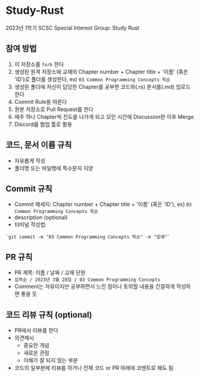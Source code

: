 # Study-Rust
2023년 1학기 SCSC Special Interest Group: Study Rust

## 참여 방법
1. 이 저장소를 `fork` 한다
2. 생성된 원격 저장소에 교재의 Chapter number +  Chapter title + '이름' (혹은 'ID')로 폴더를 생성한다, ex) `03 Common Programming Concepts 학순`
3. 생성된 폴더에 자신이 담당한 Chapter를 공부한 코드와(.rs) 문서를(.md) 업로드한다
4. Commit Rule을 따른다
5. 원본 저장소로 Pull Request를 한다
6. 매주 하나 Chapter씩 진도를 나가게 되고 모인 시간에 Discussion한 이후 Merge 
7. Discord를 협업 툴로 활용

## 코드, 문서 이름 규칙
- 자유롭게 작성
- 폴더명 또는 파일명에 특수문자 지양

## Commit 규칙
- Commit 메세지: Chapter number + Chapter title + '이름' (혹은 'ID'), ex) `03 Common Programming Concepts 학순`
- description (optional)
- 터미널 작성법: 
```
`git commit -m "03 Common Programming Concepts 학순" -m "응애"`
```

## PR 규칙
- PR 제목: 이름 / 날짜 / 교재 단원
-  ```김학순 / 2023년 3월 28일 / 03 Common Programming Concepts```
-  Comment는 자유이지만 공부하면서 느낀 점이나 토의할 내용을 간결하게 작성하면 좋을 듯

## 코드 리뷰 규칙 (optional)
- PR에서 리뷰를 한다
- 의견제시
  -   중요한 개념
  -   새로운 관점
  -   이해가 잘 되지 않는 부분
- 코드의 일부분에 리뷰를 하거나 전체 코드 or PR 아래에 코멘트로 해도 됨
